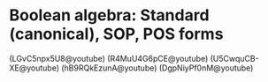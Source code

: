 Boolean algebra: Standard (canonical), SOP, POS forms
=====================================================

(LGvC5npx5U8@youtube)
(R4MuU4G6pCE@youtube)
(U5CwquCB-XE@youtube)
(hB9RQkEzunA@youtube)
(DgpNiyPf0nM@youtube)
